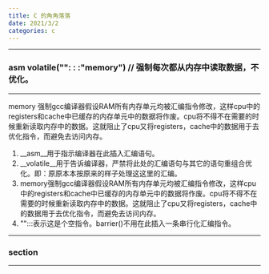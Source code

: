 ```yaml
---
title: C 的角角落落
date: 2021/3/2
categories: c
---
```


---
### __asm__ __volatile__("": : :"memory")  // 强制每次都从内存中读取数据，不优化。
---
memory 强制gcc编译器假设RAM所有内存单元均被汇编指令修改，这样cpu中的registers和cache中已缓存的内存单元中的数据将作废。cpu将不得不在需要的时候重新读取内存中的数据。这就阻止了cpu又将registers，cache中的数据用于去优化指令，而避免去访问内存。

1.  __asm__用于指示编译器在此插入汇编语句。
2.  __volatile__用于告诉编译器，严禁将此处的汇编语句与其它的语句重组合优化。即：原原本本按原来的样子处理这这里的汇编。
3.  memory强制gcc编译器假设RAM所有内存单元均被汇编指令修改，这样cpu中的registers和cache中已缓存的内存单元中的数据将作废。cpu将不得不在需要的时候重新读取内存中的数据。这就阻止了cpu又将registers，cache中的数据用于去优化指令，而避免去访问内存。
4.  "":::表示这是个空指令。barrier()不用在此插入一条串行化汇编指令。



---
### section
---